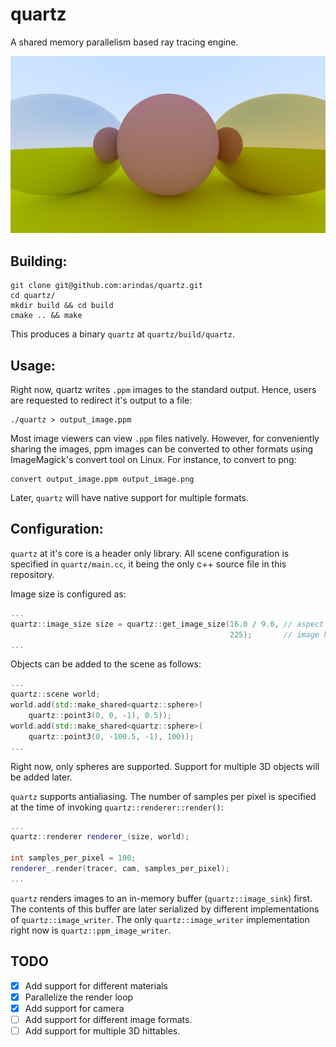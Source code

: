 # quartz

A shared memory parallelism based ray tracing engine.

![antialiased sphere 1080p](./assets/metal_and_lambertian_materials_non_recursive_1080p.png)

## Building:

```
git clone git@github.com:arindas/quartz.git
cd quartz/
mkdir build && cd build
cmake .. && make
```

This produces a binary `quartz` at `quartz/build/quartz`.

## Usage:

Right now, quartz writes `.ppm` images to the standard output. Hence, users
are requested to redirect it's output to a file:

```
./quartz > output_image.ppm
```

Most image viewers can view `.ppm` files natively. However, for conveniently
sharing the images, ppm images can be converted to other formats using
ImageMagick's convert tool on Linux. For instance, to convert to png:

```
convert output_image.ppm output_image.png
```

Later, `quartz` will have native support for multiple formats.

## Configuration:

`quartz` at it's core is a header only library. All scene configuration is specified
in `quartz/main.cc`, it being the only c++ source file in this repository.

Image size is configured as:
```cpp
...
quartz::image_size size = quartz::get_image_size(16.0 / 9.0, // aspect ratio
                                                 225);       // image height
...
```

Objects can be added to the scene as follows:
```cpp
...
quartz::scene world;
world.add(std::make_shared<quartz::sphere>(
    quartz::point3(0, 0, -1), 0.5));
world.add(std::make_shared<quartz::sphere>(
    quartz::point3(0, -100.5, -1), 100));
...
```
Right now, only spheres are supported. Support for multiple 3D objects will be added later.

`quartz` supports antialiasing. The number of samples per pixel is specified at the time
of invoking `quartz::renderer::render()`:

```cpp
...
quartz::renderer renderer_(size, world);

int samples_per_pixel = 100;
renderer_.render(tracer, cam, samples_per_pixel);
...
```

`quartz` renders images to an in-memory buffer (`quartz::image_sink`) first. The contents
of this buffer are later serialized by different implementations of `quartz::image_writer`.
The only `quartz::image_writer` implementation right now is `quartz::ppm_image_writer`.

## TODO

- [x] Add support for different materials
- [x] Parallelize the render loop
- [x] Add support for camera
- [ ] Add support for different image formats.
- [ ] Add support for multiple 3D hittables.
